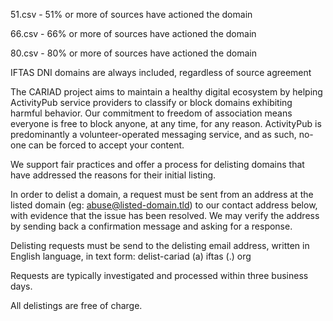 51.csv - 51% or more of sources have actioned the domain

66.csv - 66% or more of sources have actioned the domain

80.csv - 80% or more of sources have actioned the domain

IFTAS DNI domains are always included, regardless of source agreement

The CARIAD project aims to maintain a healthy digital ecosystem by helping ActivityPub service providers to classify or block domains exhibiting harmful behavior. Our commitment to freedom of association means everyone is free to block anyone, at any time, for any reason. ActivityPub is predominantly a volunteer-operated messaging service, and as such, no-one can be forced to accept your content.

We support fair practices and offer a process for delisting domains that have addressed the reasons for their initial listing.

In order to delist a domain, a request must be sent from an address at the listed domain (eg: abuse@listed-domain.tld) to our contact address below, with evidence that the issue has been resolved. We may verify the address by sending back a confirmation message and asking for a response.

Delisting requests must be send to the delisting email address, written in English language, in text form: delist-cariad (a) iftas (.) org

Requests are typically investigated and processed within three business days.

All delistings are free of charge.

